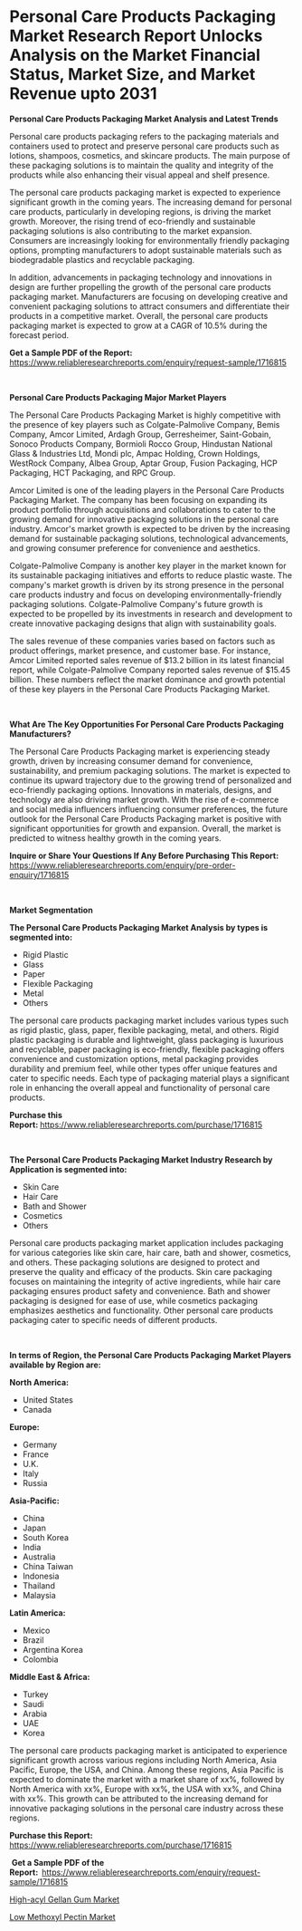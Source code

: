 <p><h1>Personal Care Products Packaging Market Research Report Unlocks Analysis on the Market Financial Status, Market Size, and Market Revenue upto 2031</h1></p><p><strong>Personal Care Products Packaging Market Analysis and Latest Trends</strong></p>
<p><p>Personal care products packaging refers to the packaging materials and containers used to protect and preserve personal care products such as lotions, shampoos, cosmetics, and skincare products. The main purpose of these packaging solutions is to maintain the quality and integrity of the products while also enhancing their visual appeal and shelf presence.</p><p>The personal care products packaging market is expected to experience significant growth in the coming years. The increasing demand for personal care products, particularly in developing regions, is driving the market growth. Moreover, the rising trend of eco-friendly and sustainable packaging solutions is also contributing to the market expansion. Consumers are increasingly looking for environmentally friendly packaging options, prompting manufacturers to adopt sustainable materials such as biodegradable plastics and recyclable packaging.</p><p>In addition, advancements in packaging technology and innovations in design are further propelling the growth of the personal care products packaging market. Manufacturers are focusing on developing creative and convenient packaging solutions to attract consumers and differentiate their products in a competitive market. Overall, the personal care products packaging market is expected to grow at a CAGR of 10.5% during the forecast period.</p></p>
<p><strong>Get a Sample PDF of the Report:&nbsp;</strong> <a href="https://www.reliableresearchreports.com/enquiry/request-sample/1716815">https://www.reliableresearchreports.com/enquiry/request-sample/1716815</a></p>
<p>&nbsp;</p>
<p><strong>Personal Care Products Packaging Major Market Players</strong></p>
<p><p>The Personal Care Products Packaging Market is highly competitive with the presence of key players such as Colgate-Palmolive Company, Bemis Company, Amcor Limited, Ardagh Group, Gerresheimer, Saint-Gobain, Sonoco Products Company, Bormioli Rocco Group, Hindustan National Glass & Industries Ltd, Mondi plc, Ampac Holding, Crown Holdings, WestRock Company, Albea Group, Aptar Group, Fusion Packaging, HCP Packaging, HCT Packaging, and RPC Group.</p><p>Amcor Limited is one of the leading players in the Personal Care Products Packaging Market. The company has been focusing on expanding its product portfolio through acquisitions and collaborations to cater to the growing demand for innovative packaging solutions in the personal care industry. Amcor's market growth is expected to be driven by the increasing demand for sustainable packaging solutions, technological advancements, and growing consumer preference for convenience and aesthetics.</p><p>Colgate-Palmolive Company is another key player in the market known for its sustainable packaging initiatives and efforts to reduce plastic waste. The company's market growth is driven by its strong presence in the personal care products industry and focus on developing environmentally-friendly packaging solutions. Colgate-Palmolive Company's future growth is expected to be propelled by its investments in research and development to create innovative packaging designs that align with sustainability goals.</p><p>The sales revenue of these companies varies based on factors such as product offerings, market presence, and customer base. For instance, Amcor Limited reported sales revenue of $13.2 billion in its latest financial report, while Colgate-Palmolive Company reported sales revenue of $15.45 billion. These numbers reflect the market dominance and growth potential of these key players in the Personal Care Products Packaging Market.</p></p>
<p>&nbsp;</p>
<p><strong>What Are The Key Opportunities For Personal Care Products Packaging Manufacturers?</strong></p>
<p><p>The Personal Care Products Packaging market is experiencing steady growth, driven by increasing consumer demand for convenience, sustainability, and premium packaging solutions. The market is expected to continue its upward trajectory due to the growing trend of personalized and eco-friendly packaging options. Innovations in materials, designs, and technology are also driving market growth. With the rise of e-commerce and social media influencers influencing consumer preferences, the future outlook for the Personal Care Products Packaging market is positive with significant opportunities for growth and expansion. Overall, the market is predicted to witness healthy growth in the coming years.</p></p>
<p><strong>Inquire or Share Your Questions If Any Before Purchasing This Report:</strong> <a href="https://www.reliableresearchreports.com/enquiry/pre-order-enquiry/1716815">https://www.reliableresearchreports.com/enquiry/pre-order-enquiry/1716815</a></p>
<p>&nbsp;</p>
<p><strong>Market Segmentation</strong></p>
<p><strong>The Personal Care Products Packaging Market Analysis by types is segmented into:</strong></p>
<p><ul><li>Rigid Plastic</li><li>Glass</li><li>Paper</li><li>Flexible Packaging</li><li>Metal</li><li>Others</li></ul></p>
<p><p>The personal care products packaging market includes various types such as rigid plastic, glass, paper, flexible packaging, metal, and others. Rigid plastic packaging is durable and lightweight, glass packaging is luxurious and recyclable, paper packaging is eco-friendly, flexible packaging offers convenience and customization options, metal packaging provides durability and premium feel, while other types offer unique features and cater to specific needs. Each type of packaging material plays a significant role in enhancing the overall appeal and functionality of personal care products.</p></p>
<p><strong>Purchase this Report:&nbsp;</strong><a href="https://www.reliableresearchreports.com/purchase/1716815">https://www.reliableresearchreports.com/purchase/1716815</a></p>
<p>&nbsp;</p>
<p><strong>The Personal Care Products Packaging Market Industry Research by Application is segmented into:</strong></p>
<p><ul><li>Skin Care</li><li>Hair Care</li><li>Bath and Shower</li><li>Cosmetics</li><li>Others</li></ul></p>
<p><p>Personal care products packaging market application includes packaging for various categories like skin care, hair care, bath and shower, cosmetics, and others. These packaging solutions are designed to protect and preserve the quality and efficacy of the products. Skin care packaging focuses on maintaining the integrity of active ingredients, while hair care packaging ensures product safety and convenience. Bath and shower packaging is designed for ease of use, while cosmetics packaging emphasizes aesthetics and functionality. Other personal care products packaging cater to specific needs of different products.</p></p>
<p>&nbsp;</p>
<p><strong>In terms of Region, the Personal Care Products Packaging Market Players available by Region are:</strong></p>
<p>
    <p> <strong> North America: </strong>
        <ul>
            <li>United States</li>
            <li>Canada</li>
        </ul>
        </p> 
    <p> <strong> Europe: </strong>
        <ul>
            <li>Germany</li>
            <li>France</li>
            <li>U.K.</li>
            <li>Italy</li>
            <li>Russia</li>
        </ul>
        </p> 
    <p> <strong> Asia-Pacific: </strong>
        <ul>
            <li>China</li>
            <li>Japan</li>
            <li>South Korea</li>
            <li>India</li>
            <li>Australia</li>
            <li>China Taiwan</li>
            <li>Indonesia</li>
            <li>Thailand</li>
            <li>Malaysia</li>
        </ul>
        </p> 
    <p> <strong> Latin America: </strong>
        <ul>
            <li>Mexico</li>
            <li>Brazil</li>
            <li>Argentina Korea</li>
            <li>Colombia</li>
        </ul>
        </p> 
    <p> <strong> Middle East & Africa: </strong>
        <ul>
            <li>Turkey</li>
            <li>Saudi</li>
            <li>Arabia</li>
            <li>UAE</li>
            <li>Korea</li>
        </ul>
    </p>
    </p>
<p><p>The personal care products packaging market is anticipated to experience significant growth across various regions including North America, Asia Pacific, Europe, the USA, and China. Among these regions, Asia Pacific is expected to dominate the market with a market share of xx%, followed by North America with xx%, Europe with xx%, the USA with xx%, and China with xx%. This growth can be attributed to the increasing demand for innovative packaging solutions in the personal care industry across these regions.</p></p>
<p><strong>Purchase this Report: </strong><a href="https://www.reliableresearchreports.com/purchase/1716815">https://www.reliableresearchreports.com/purchase/1716815</a></p>
<p>&nbsp;<strong>Get a Sample PDF of the Report:&nbsp;&nbsp;</strong><a href="https://www.reliableresearchreports.com/enquiry/request-sample/1716815">https://www.reliableresearchreports.com/enquiry/request-sample/1716815</a></p>
<p><strong></strong></p>
<p><p><a href="https://github.com/CliffMedina6/Market-Research-Report-List-3/blob/main/high-acyl-gellan-gum-market.md">High-acyl Gellan Gum Market</a></p><p><a href="https://github.com/provorikovar/Market-Research-Report-List-3/blob/main/low-methoxyl-pectin-market.md">Low Methoxyl Pectin Market</a></p></p>